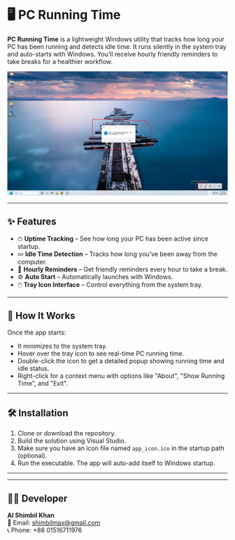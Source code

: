 # 🖥️ PC Running Time

**PC Running Time** is a lightweight Windows utility that tracks how long your PC has been running and detects idle time. It runs silently in the system tray and auto-starts with Windows. You’ll receive hourly friendly reminders to take breaks for a healthier workflow.

![Screenshot](./screenshots/1.jpg)

---

## ✨ Features

- ⏱ **Uptime Tracking** – See how long your PC has been active since startup.
- 💤 **Idle Time Detection** – Tracks how long you've been away from the computer.
- 🔔 **Hourly Reminders** – Get friendly reminders every hour to take a break.
- ⚙️ **Auto Start** – Automatically launches with Windows.
- 🖱️ **Tray Icon Interface** – Control everything from the system tray.

---

## 🚀 How It Works

Once the app starts:
- It minimizes to the system tray.
- Hover over the tray icon to see real-time PC running time.
- Double-click the icon to get a detailed popup showing running time and idle status.
- Right-click for a context menu with options like "About", "Show Running Time", and "Exit".

---

## 🛠️ Installation

1. Clone or download the repository.
2. Build the solution using Visual Studio.
3. Make sure you have an icon file named `app_icon.ico` in the startup path (optional).
4. Run the executable. The app will auto-add itself to Windows startup.

---

---

## 👨‍💻 Developer

**Al Shimbil Khan**  
📧 Email: shimbilmax@gmail.com  
📞 Phone: +88 01516711976

